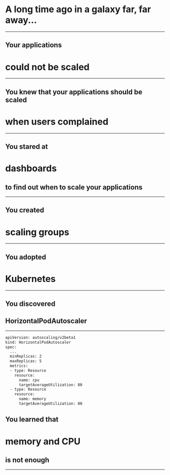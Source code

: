 <!-- .slide: data-background="../img/background/why.jpg" -->
# A long time ago in a galaxy far, far away...

---


<!-- .slide: data-background="../img/background/source-code.jpeg" -->
## Your applications
# could not be scaled

---


<!-- .slide: data-background="../img/background/angry.jpg" -->
## You knew that your applications should be scaled
# when users complained

---


<!-- .slide: data-background="../img/background/monitoring.jpeg" -->
## You stared at
# dashboards
## to find out when to scale your applications

---


<!-- .slide: data-background="../img/background/monitoring.jpeg" -->
## You created
# scaling groups

---


<!-- .slide: data-background="../img/products/kubernetes.png" -->
## You adopted
# Kubernetes

---


<!-- .slide: data-background="../img/products/kubernetes.png" -->
## You discovered
## HorizontalPodAutoscaler

---

```bash
apiVersion: autoscaling/v2beta1
kind: HorizontalPodAutoscaler
spec:
  ...
  minReplicas: 2
  maxReplicas: 5
  metrics:
  - type: Resource
    resource:
      name: cpu
      targetAverageUtilization: 80
  - type: Resource
    resource:
      name: memory
      targetAverageUtilization: 80
```


<!-- .slide: data-background="../img/background/angry.jpg" -->
## You learned that
# memory and CPU
## is not enough

---
